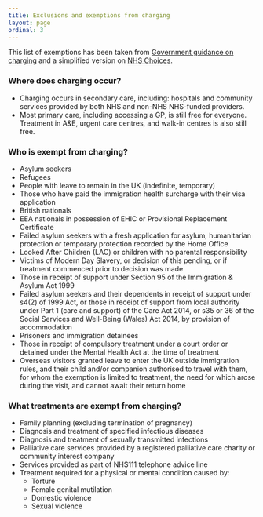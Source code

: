 ```yaml
---
title: Exclusions and exemptions from charging
layout: page
ordinal: 3
---
```


This list of exemptions has been taken from [Government guidance on charging](https://www.gov.uk/government/collections/nhs-visitor-and-migrant-cost-recovery-programme) and a simplified version on [NHS Choices](https://www.nhs.uk/using-the-nhs/nhs-services/visiting-or-moving-to-england/visitors-who-do-not-need-pay-for-nhs-treatment/).

### Where does charging occur?

 * Charging occurs in secondary care, including: hospitals and community services provided by both NHS and non-NHS NHS-funded providers.
 * Most primary care, including accessing a GP, is still free for everyone. Treatment in A&E, urgent care centres, and walk-in centres is also still free.

### Who is exempt from charging?

 * Asylum seekers
 * Refugees
 * People with leave to remain in the UK (indefinite, temporary)
 * Those who have paid the immigration health surcharge with their visa application
 * British nationals
 * EEA nationals in possession of EHIC or Provisional Replacement Certificate
 * Failed asylum seekers with a fresh application for asylum, humanitarian protection or temporary protection recorded by the Home Office
 * Looked After Children (LAC) or children with no parental responsibility
 * Victims of Modern Day Slavery, or decision of this pending, or if treatment commenced prior to decision was made
 * Those in receipt of support under Section 95 of the Immigration & Asylum Act 1999
 * Failed asylum seekers and their dependents in receipt of support under s4(2) of 1999 Act, or those in receipt of support from local authority under Part 1 (care and support) of the Care Act 2014, or s35 or 36 of the Social Services and Well-Being (Wales) Act 2014, by provision of accommodation
 * Prisoners and immigration detainees
 * Those in receipt of compulsory treatment under a court order or detained under the Mental Health Act at the time of treatment
 * Overseas visitors granted leave to enter the UK outside immigration rules, and their child and/or companion authorised to travel with them, for whom the exemption is limited to treatment, the need for which arose during the visit, and cannot await their return home

### What treatments are exempt from charging?

* Family planning (excluding termination of pregnancy)
* Diagnosis and treatment of specified infectious diseases
* Diagnosis and treatment of sexually transmitted infections
* Palliative care services provided by a registered palliative care charity or community interest company
* Services provided as part of NHS111 telephone advice line
* Treatment required for a physical or mental condition caused by:
    * Torture
    * Female genital mutilation
    * Domestic violence
    * Sexual violence
